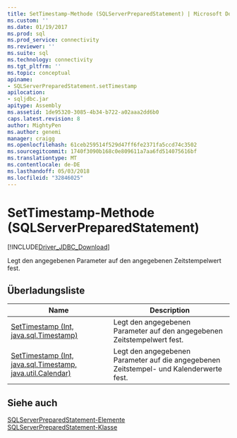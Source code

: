 ```yaml
---
title: SetTimestamp-Methode (SQLServerPreparedStatement) | Microsoft Docs
ms.custom: ''
ms.date: 01/19/2017
ms.prod: sql
ms.prod_service: connectivity
ms.reviewer: ''
ms.suite: sql
ms.technology: connectivity
ms.tgt_pltfrm: ''
ms.topic: conceptual
apiname:
- SQLServerPreparedStatement.setTimestamp
apilocation:
- sqljdbc.jar
apitype: Assembly
ms.assetid: 1de95320-3085-4b34-b722-a02aaa2dd6b0
caps.latest.revision: 8
author: MightyPen
ms.author: genemi
manager: craigg
ms.openlocfilehash: 61ceb259514f529d47ff6fe2371fa5ccd74c3502
ms.sourcegitcommit: 1740f3090b168c0e809611a7aa6fd514075616bf
ms.translationtype: MT
ms.contentlocale: de-DE
ms.lasthandoff: 05/03/2018
ms.locfileid: "32846025"
---
```

# <a name="settimestamp-method-sqlserverpreparedstatement"></a>SetTimestamp-Methode (SQLServerPreparedStatement)
[!INCLUDE[Driver_JDBC_Download](../../../includes/driver_jdbc_download.md)]

  Legt den angegebenen Parameter auf den angegebenen Zeitstempelwert fest.  
  
## <a name="overload-list"></a>Überladungsliste  
  
|Name|Description|  
|----------|-----------------|  
|[SetTimestamp (Int, java.sql.Timestamp)](../../../connect/jdbc/reference/settimestamp-method-int-java-sql-timestamp.md)|Legt den angegebenen Parameter auf den angegebenen Zeitstempelwert fest.|  
|[SetTimestamp (Int, java.sql.Timestamp, java.util.Calendar)](../../../connect/jdbc/reference/settimestamp-method-int-java-sql-timestamp-java-util-calendar.md)|Legt den angegebenen Parameter auf die angegebenen Zeitstempel- und Kalenderwerte fest.|  
  
## <a name="see-also"></a>Siehe auch  
 [SQLServerPreparedStatement-Elemente](../../../connect/jdbc/reference/sqlserverpreparedstatement-members.md)   
 [SQLServerPreparedStatement-Klasse](../../../connect/jdbc/reference/sqlserverpreparedstatement-class.md)  
  
  
